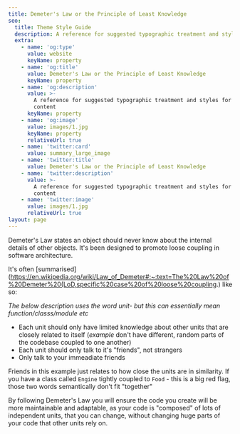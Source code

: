 ```yaml
---
title: Demeter's Law or the Principle of Least Knowledge
seo:
  title: Theme Style Guide
  description: A reference for suggested typographic treatment and styles for your content
  extra:
    - name: 'og:type'
      value: website
      keyName: property
    - name: 'og:title'
      value: Demeter's Law or the Principle of Least Knowledge
      keyName: property
    - name: 'og:description'
      value: >-
        A reference for suggested typographic treatment and styles for your
        content
      keyName: property
    - name: 'og:image'
      value: images/1.jpg
      keyName: property
      relativeUrl: true
    - name: 'twitter:card'
      value: summary_large_image
    - name: 'twitter:title'
      value: Demeter's Law or the Principle of Least Knowledge
    - name: 'twitter:description'
      value: >-
        A reference for suggested typographic treatment and styles for your
        content
    - name: 'twitter:image'
      value: images/1.jpg
      relativeUrl: true
layout: page
---
```


Demeter's Law states an object should never know about the internal details of other objects. It's been designed to promote loose coupling in software architecture.

It's often [summarised](https://en.wikipedia.org/wiki/Law_of_Demeter#:~:text=The%20Law%20of%20Demeter%20(LoD,specific%20case%20of%20loose%20coupling.) like so:

*The below description uses the word unit- but this can essentially mean function/classs/module etc*

-  Each unit should only have limited knowledge about other units that are closely related to itself (*example* don't have different, random parts of the codebase coupled to one another)
- Each unit should only talk to it's "friends", not strangers
- Only talk to your immeadiate friends

Friends in this example just relates to how close the units are in similarity. If you have a class called `Engine` tightly coupled to `Food` - this is a big red flag, those two words semantically don't fit "together"

By following Demeter's Law you will ensure the code you create will be more maintainable and adaptable, as your code is "composed" of lots of independent units, that you can change, without changing huge parts of your code that other units rely on.